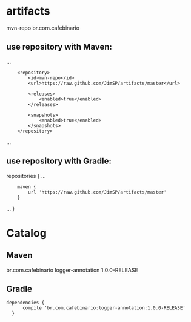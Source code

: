 # artifacts
mvn-repo br.com.cafebinario


## use repository with Maven:

  <repositories>
  ...
  
		<repository>
			<id>mvn-repo</id>
			<url>https://raw.github.com/JimSP/artifacts/master</url>

			<releases>
				<enabled>true</enabled>
			</releases>

			<snapshots>
				<enabled>true</enabled>
			</snapshots>
		</repository>
    
  ...
	</repositories>


  ## use repository with Gradle:

  repositories {
  ...
  
		maven {
      		url 'https://raw.github.com/JimSP/artifacts/master'
    	}
  
  ...
	}


# Catalog
  
## Maven

  <dependency>
			<groupId>br.com.cafebinario</groupId>
			<artifactId>logger-annotation</artifactId>
			<version>1.0.0-RELEASE</version>
  </dependency>


## Gradle

    dependencies {
		  compile 'br.com.cafebinario:logger-annotation:1.0.0-RELEASE'
	  }
